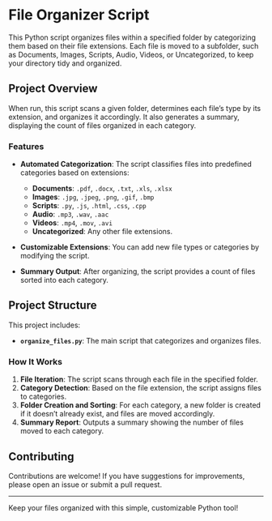 # File Organizer Script

This Python script organizes files within a specified folder by categorizing them based on their file extensions. Each file is moved to a subfolder, such as Documents, Images, Scripts, Audio, Videos, or Uncategorized, to keep your directory tidy and organized.

## Project Overview

When run, this script scans a given folder, determines each file’s type by its extension, and organizes it accordingly. It also generates a summary, displaying the count of files organized in each category.

### Features

- **Automated Categorization**: The script classifies files into predefined categories based on extensions:
  - **Documents**: `.pdf`, `.docx`, `.txt`, `.xls`, `.xlsx`
  - **Images**: `.jpg`, `.jpeg`, `.png`, `.gif`, `.bmp`
  - **Scripts**: `.py`, `.js`, `.html`, `.css`, `.cpp`
  - **Audio**: `.mp3`, `.wav`, `.aac`
  - **Videos**: `.mp4`, `.mov`, `.avi`
  - **Uncategorized**: Any other file extensions.
  
- **Customizable Extensions**: You can add new file types or categories by modifying the script.

- **Summary Output**: After organizing, the script provides a count of files sorted into each category.

## Project Structure

This project includes:

- **`organize_files.py`**: The main script that categorizes and organizes files.

### How It Works

1. **File Iteration**: The script scans through each file in the specified folder.
2. **Category Detection**: Based on the file extension, the script assigns files to categories.
3. **Folder Creation and Sorting**: For each category, a new folder is created if it doesn’t already exist, and files are moved accordingly.
4. **Summary Report**: Outputs a summary showing the number of files moved to each category.


## Contributing

Contributions are welcome! If you have suggestions for improvements, please open an issue or submit a pull request.

---

Keep your files organized with this simple, customizable Python tool!
